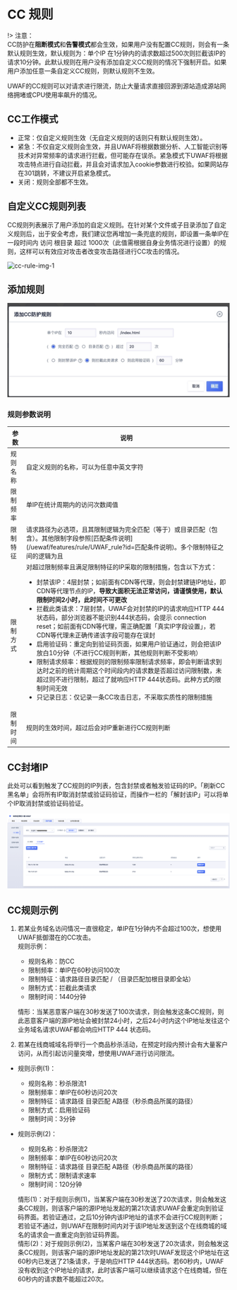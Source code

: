 # CC 规则

!> 注意：  
CC防护在**阻断模式**和**告警模式**都会生效，如果用户没有配置CC规则，则会有一条默认规则生效，默认规则为：单个IP 在1分钟内的请求数超过500次则拦截该IP的请求10分钟。此默认规则在用户没有添加自定义CC规则的情况下强制开启。如果用户添加任意一条自定义CC规则，则默认规则不生效。

UWAF的CC规则可以对请求进行限流，防止大量请求直接回源到源站造成源站网络拥堵或CPU使用率飙升的情况。

## CC工作模式
* 正常：仅自定义规则生效（无自定义规则的话则只有默认规则生效）。
* 紧急：不仅自定义规则会生效，并且UWAF将根据数据分析、人工智能识别等技术对异常频率的请求进行拦截，但可能存在误杀。紧急模式下UWAF将根据攻击特点进行自动拦截，并且会对请求加入cookie参数进行校验。如果网站存在301跳转，不建议开启紧急模式。
* 关闭：规则全部都不生效。

## 自定义CC规则列表

CC规则列表展示了用户添加的自定义规则。在针对某个文件或子目录添加了自定义规则后，出于安全考虑，我们建议您再增加一条兜底的规则，即设置一条单IP在 一段时间内 访问 根目录 超过 1000次（此值需根据自身业务情况进行设置）的规则，这样可以有效应对攻击者改变攻击路径进行CC攻击的情况。

![cc-rule-img-1]()

## 添加规则

![](/images/15971391299486.jpg)

### 规则参数说明

<table>
  <thead>
  <tr>
    <th>参数</th>
    <th>说明</th>
  </tr>
  </thead>
  <tbody>
  <tr>
    <td>规则名称</td>
    <td>自定义规则的名称，可以为任意中英文字符</td>
  </tr>
  <tr>
    <td>限制频率</td>
    <td>单IP在统计周期内的访问次数阈值</td>
  </tr>
  <tr>
    <td>限制特征</td>
    <td>请求路径为必选项，且其限制逻辑为完全匹配（等于）或目录匹配（包含）。其他限制字段参照[匹配条件说明](/uewaf/features/rule/UWAF_rule?id=匹配条件说明)。多个限制特征之间的逻辑为且</td>
  </tr>
  <tr>
    <td>限制方式</td>
    <td>
      对超过限制频率且满足限制特征的IP采取的限制措施，包含以下方式：
      <ul>
        <li>封禁该IP：4层封禁；如前面有CDN等代理，则会封禁建链IP地址，即CDN等代理节点的IP，<b>导致大面积无法正常访问，请谨慎使用，默认限制时间2小时，此时间不可更改</b></li>
        <li>拦截此类请求：7层封禁，UWAF会对封禁的IP的请求响应HTTP 444状态码，部分浏览器不能识别444状态码，会提示 connection reset；如前面有CDN等代理，需正确配置「真实IP字段设置」，若CDN等代理未正确传递该字段可能存在误封</li>
        <li>启用验证码：重定向到验证码页面，如果用户验证通过，则会把该IP放白10分钟（不进行CC规则判断，其他规则判断不受影响）</li>
        <li>限制请求频率：根据规则的限制频率限制请求频率，即会判断请求到达时之前的统计周期这个时间段内的请求数是否超过访问限制数，未超过则不进行限制，超过了就响应HTTP 444状态码。此种方式的限制时间无效</li>
        <li>只记录日志：仅记录一条CC攻击日志，不采取实质性的限制措施</li>
      </ul>
    </td>
  </tr>
  <tr>
    <td>限制时间</td>
    <td>规则的生效时间，超过后会对IP重新进行CC规则判断</td>
  </tr>
  </tbody>
</table>

## CC封堵IP

此处可以看到触发了CC规则的IP列表，包含封禁或者触发验证码的IP。「刷新CC黑名单」会将所有IP取消封禁或验证码验证，而操作一栏的「解封该IP」可以将单个IP取消封禁或验证码验证。

![cc-rule-img-2](/images/cc-rule-img-2.png)

## CC规则示例

1. 若某业务域名访问情况一直很稳定，单IP在1分钟内不会超过100次，想使用UWAF抵御潜在的CC攻击。  
  规则示例：
   - 规则名称：防CC
   - 限制频率：单IP在60秒访问100次
   - 限制特征：请求路径目录匹配 / （目录匹配加根目录即全站）
   - 限制方式：拦截此类请求
   - 限制时间：1440分钟

   情形：当某恶意客户端在30秒发送了100次请求，则会触发这条CC规则，则此恶意客户端的源IP地址会被封禁24小时，之后24小时内这个IP地址发往这个业务域名请求UWAF都会响应HTTP 444 状态码。


2. 若某在线商城域名将举行一个商品秒杀活动，在预定时段内预计会有大量客户访问，从而引起访问量突增，想使用UWAF进行访问限流。  
  - 规则示例(1)：
    - 规则名称：秒杀限流1
    - 限制频率：单IP在60秒访问20次
    - 限制特征：请求路径 目录匹配 A路径（秒杀商品所属的路径）
    - 限制方式：启用验证码
    - 限制时间：3分钟  
  
  - 规则示例(2)：
    - 规则名称：秒杀限流2
    - 限制频率：单IP在60秒访问20次
    - 限制特征：请求路径 目录匹配 A路径（秒杀商品所属的路径）
    - 限制方式：限制请求速率
    - 限制时间：120分钟

    情形(1)：对于规则示例(1)，当某客户端在30秒发送了20次请求，则会触发这条CC规则，则该客户端的源IP地址发起的第21次请求UWAF会重定向到验证码界面。若验证通过，之后10分钟内该IP地址的请求不会进行CC规则判断；若验证不通过，则UWAF在限制时间内对于该IP地址发送到这个在线商城的域名的请求会一直重定向到验证码界面。  
    情形(2)：对于规则示例(2)，当某客户端在30秒发送了20次请求，则会触发这条CC规则，则该客户端的源IP地址发起的第21次时UWAF发现这个IP地址在这60秒内已发送了21条请求，于是响应HTTP 444状态码。若60秒内，UWAF没有收到这个IP地址的请求，此时该客户端可以继续请求这个在线商城，但在60秒内的请求数不能超过20次。
